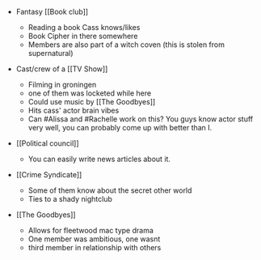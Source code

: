 - Fantasy [[Book club]]
	- Reading a book Cass knows/likes
	- Book Cipher in there somewhere
	- Members are also part of a witch coven (this is stolen from supernatural)

- Cast/crew of a [[TV Show]] 
	- Filming in groningen
	- one of them was locketed while here
	- Could use music by [[The Goodbyes]]
	- Hits cass' actor brain vibes
	- Can #Alissa and #Rachelle work on this? You guys know actor stuff very well, you can probably come up with better than I. 


- [[Political council]]
	- You can easily write news articles about it. 

- [[Crime Syndicate]]
	- Some of them know about the secret other world
	- Ties to a shady nightclub

- [[The Goodbyes]]
	- Allows for fleetwood mac type drama
	- One member was ambitious, one wasnt
	- third member in relationship with others 


